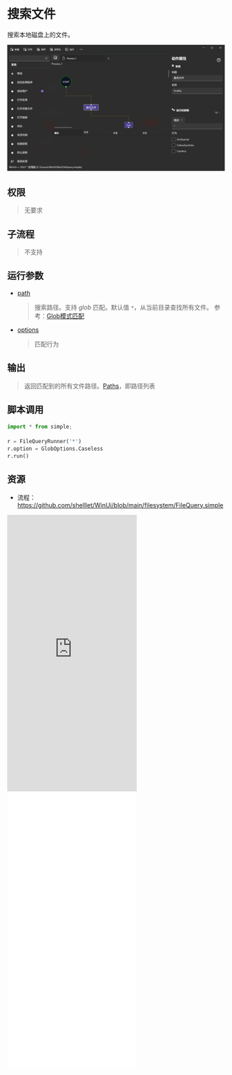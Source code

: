 # 搜索文件 
搜索本地磁盘上的文件。

![FileQuery](./images/06.png ':size=90%')

## 权限
> 无要求
## 子流程
> 不支持


## 运行参数

* [path](./types/String.md)
  > 搜索路径。支持 *glob* 匹配。默认值 `*`，从当前目录查找所有文件。 参考：[Glob模式匹配](./introduction/workflow/glob.md)
* [options](./enums/GlobOptions.md)
  > 匹配行为


## 输出

> 返回匹配到的所有文件路径。[Paths](./types/Path.md)，即路径列表


## 脚本调用

```python
import * from simple;

r = FileQueryRunner('*')
r.option = GlobOptions.Caseless
r.run()
```

## 资源

* 流程：https://github.com/shelllet/WinUi/blob/main/filesystem/FileQuery.simple

<iframe type="text/html" height="640px" src="https://www.youtube.com/embed/yTj9-j7-vSw" frameborder="0"></iframe>

<iframe src="//player.bilibili.com/player.html?bvid=BV1gN411z7LP&page=1&autoplay=0" height='640px' scrolling="no" frameborder="no" framespacing="0" allowfullscreen="true"></iframe>